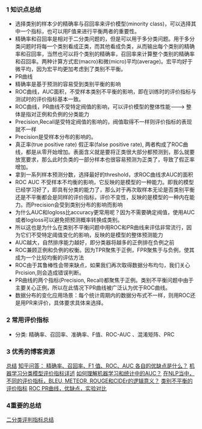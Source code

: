 ### 1 知识点总结
- 选择类别的样本少的精确率与召回率来评价模型(minority class)，可以选择其中一个指标，也可以用F值来进行平衡两者的重要性。
- 精确率和召回率是相对于二分类问题的，但是可以用于多分类问题。用于多分类问题时将每一个类别看成正类，而其他看成负类，从而输出每个类别的精确率和召回率，当然也可以将个类别的精确率，召回率来计算整个类别的精确率和召回率。两种计算方式宏(macro)和微(micro)平均(average)。宏平均好于微平均，因为宏平均更加考虑到了类别不平衡。
- PR曲线
- 精确率是基于预测的容易受到类别平衡的影响
- ROC曲线，AUC面积，不受样本类别不平衡的影响，即在训练时的评价指标与测试时的评价指标基本一致。
- ROC曲线，PR曲线不受特定阀值的影响，可以评价模型的整体性能---> 整体是指对正例和负例的分类能力
- Precision,Recall是受特定阀值的影响的，阀值取得不一样则评价指标的表现就不一样
- Precision是受样本分布的影响的。
- 真正率(true positive rate) 假正率(false positive rate), 两者构成了ROC曲线，都是从零开始增加。表面含义就是要将正类很大部分都预测到，那么就要放宽要求，那么此时负类的一部分样本也很容易预测为正类了，导致了假正率增加。
- 拿到一系列样本预测分数，选择最好的threshold，求ROC曲线求AUC的面积
- ROC AUC 不受样本不均衡的影响，它反映的是模型的一种能力。即我的模型已经学习好了，即具有分类的能力了，那么对于再次取样本无论是否类别平衡还是不平衡都会是同样的评价指标，评价不变性，反映的是模型的一种内在能力。而Precision会受到类别分布的影响而影响
- 为什么AUC和logloss比accuracy更常用呢？因为不需要确定阀值，使用AUC或者logloss可以避免把预测概率转换成类别。
- 所以这也是为什么在类别不平衡问题中用ROC和PR曲线来评估非常流行，因为它们不受特定阈值变化的影响，反映的是模型的整体预测能力
- AUC越大，自然排序能力越好，即分类器将越多的正例排在负例之前
- ROC兼顾正例和负例的权衡。因为TPR聚焦于正例，FPR聚焦于与负例，使其成为一个比较均衡的评估方法
- ROC由于其鲁棒性会带来缺点，如果我们再次取得数据分布均匀，我们关心Prcision,则会造成错误判断。
- PR曲线的两个指标(Precision, Recall)都聚焦于正例。类别不平衡问题中由于主要关心正例，所以在此情况下PR曲线被广泛认为优于ROC曲线。
- 数据分布的变化应用场景：每个统计周期内的数据分布式不一样，则用ROC还是用PR来评价，具体要求具体来选择。

### 2 常用评价指标
- 分类: 精确率、召回率、准确率、F值、ROC-AUC 、混淆矩阵、PRC

### 3 优秀的博客资源
[总结](http://sofasofa.io/forum_main_post.php?postid=1000605)
[知乎问答： 精确率、召回率、F1 值、ROC、AUC 各自的优缺点是什么？](https://www.zhihu.com/question/30643044)
[机器学习分类模型评价指标详述](https://zhuanlan.zhihu.com/p/43405406)
[如何理解机器学习和统计中的AUC？](https://www.zhihu.com/question/39840928)
[在NLP当中，不同的评价指标，BLEU, METEOR, ROUGE和CIDEr的逻辑意义？](https://www.zhihu.com/question/304798594/answer/567383628)
[类别不平衡的评价指标](https://www.cnblogs.com/massquantity/p/8550875.html)
[ROC PR曲线，优缺点，实验对比](https://www.cnblogs.com/massquantity/p/8592091.html)

### 4重要的总结
[二分类评判指标总结](https://towardsdatascience.com/the-ultimate-guide-to-binary-classification-metrics-c25c3627dd0a)
